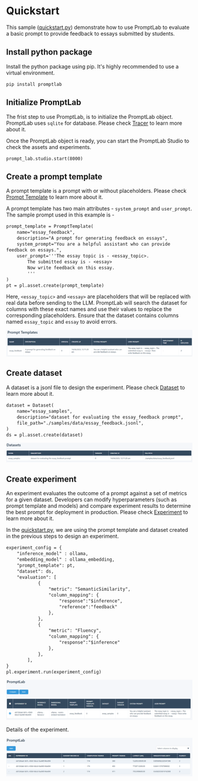 # Quickstart

This sample ([quickstart.py](quickstart.py)) demonstrate how to use PromptLab to evaluate a basic prompt to provide feedback to essays submitted by students. 

## Install python package

Install the python package using pip. It's highly recommended to use a virtual environment. 

    pip install promptlab

## Initialize PromptLab 

The frist step to use PromptLab, is to initialize the PromptLab object. PromptLab uses `sqlite` for database. Please check [Tracer](../../docs/README.md#tracer) to learn more about it.

Once the PromptLab object is ready, you can start the PromptLab Studio to check the assets and experiments.

    prompt_lab.studio.start(8000)

## Create a prompt template

A prompt template is a prompt with or without placeholders. Please check [Prompt Template](../../docs/README.md#prompt-template) to learn more about it.

A  prompt template has two main attributes - `system_prompt` and `user_prompt`. The sample prompt used in this example is -

    prompt_template = PromptTemplate(
        name="essay_feedback",
        description="A prompt for generating feedback on essays",
        system_prompt="You are a helpful assistant who can provide feedback on essays.",
        user_prompt='''The essay topic is - <essay_topic>.
            The submitted essay is - <essay>
            Now write feedback on this essay.
            '''
    )
    pt = pl.asset.create(prompt_template)

Here, `<essay_topic>` and `<essay>` are placeholders that will be replaced with real data before sending to the LLM. PromptLab will search the dataset for columns with these exact names and use their values to replace the corresponding placeholders. Ensure that the dataset contains columns named `essay_topic` and `essay` to avoid errors.

![PromptLab Studio](../../img/studio-pt.png)

## Create dataset

A dataset is a jsonl file to design the experiment. Please check [Dataset](../../docs/README.md#dataset) to learn more about it.

    dataset = Dataset(
        name="essay_samples",
        description="dataset for evaluating the essay_feedback prompt",
        file_path="./samples/data/essay_feedback.jsonl",
    )
    ds = pl.asset.create(dataset)

![PromptLab Studio](../../img/studio-ds.png)

## Create experiment

An experiment evaluates the outcome of a prompt against a set of metrics for a given dataset. Developers can modify hyperparameters (such as prompt template and models) and compare experiment results to determine the best prompt for deployment in production. Please check [Experiment](../../docs/README.md#experiment) to learn more about it.

In the [quickstart.py](quickstart.py), we are using the prompt template and dataset created in the previous steps to design an experiment. 

    experiment_config = {
        "inference_model" : ollama,
        "embedding_model" : ollama_embedding,
        "prompt_template": pt,
        "dataset": ds,
        "evaluation": [
                {
                    "metric": "SemanticSimilarity",
                    "column_mapping": {
                        "response":"$inference",
                        "reference":"feedback"
                    },
                },
                {
                    "metric": "Fluency",
                    "column_mapping": {
                        "response":"$inference"
                    },
                },
            ],    
    }
    pl.experiment.run(experiment_config)


![PromptLab Studio](../../img/studio-exp.png)

Details of the experiment.

![PromptLab Studio](../../img/studio-exp-details.png)